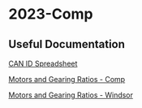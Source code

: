 # 2023-Comp

## Useful Documentation
[CAN ID Spreadsheet](https://docs.google.com/spreadsheets/d/1NtnqaaMVDYO0TyJ946Wxg0dBtV19xBe5mVzWcAWxIAw/edit#gid=1456793576)

[Motors and Gearing Ratios - Comp](https://docs.google.com/spreadsheets/d/1mly-FWH9S1RMrAUBcaXnyuavnCqU-cXk0Q0pLDEhZ-Y/edit#gid=1544976692)

[Motors and Gearing Ratios - Windsor](https://docs.google.com/spreadsheets/d/1FxBIIsZFDOvoKsso25b7TmFgGUk4gB1KhH03Lld9y3U/edit#gid=1544976692)


